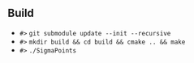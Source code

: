 ## Build
- `#>` `git submodule update --init --recursive`
- `#>` `mkdir build && cd build && cmake .. && make`
- `#>` `./SigmaPoints`
